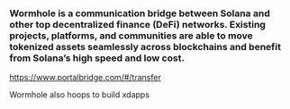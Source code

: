 ### Wormhole is a communication bridge between Solana and other top decentralized finance (DeFi) networks. Existing projects, platforms, and communities are able to move tokenized assets seamlessly across blockchains and benefit from Solana’s high speed and low cost.

https://www.portalbridge.com/#/transfer

Wormhole also hoops to build xdapps

